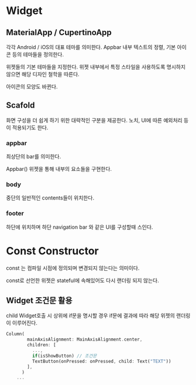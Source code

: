 # Widget 





## MaterialApp / CupertinoApp

각각 Android / iOS의 대표 테마를 의미한다. Appbar 내부 텍스트의 정렬, 기본 아이콘 등의 테마들을 정의한다. 

위젯들의 기본 테마들을 지정한다. 위젯 내부에서 특정 스타일을 사용하도록 명시하지 않으면 해당 디자인 철학을 따른다.

아이콘의 모양도 바뀐다.



## Scafold 

화면 구성을 더 쉽게 하기 위한 대략적인 구분을 제공한다. 노치, UI에 따른 예외처리 등이 적용되기도 한다. 

### appbar

최상단의 bar를 의미한다.

Appbar() 위젯을 통해 내부의 요소들을 구현한다.

### body

중단의 일반적인 contents들이 위치한다.

### footer

하단에 위치하며 하단 navigation bar 와 같은 UI를 구성할때 스인다.



# Const Constructor

const 는 컴파일 시점에 정의되며 변경되지 않는다는 의미이다. 

const로 선언한 위젯은 stateful에 속해있어도 다시 랜더링 되지 않는다.



## Widget 조건문 활용 

child Widget호출 시 상위에 if문을 명시할 경우 if문에 결과에 따라 해당 위젯의 랜더링이 이루어진다.

```dart
Column(
        mainAxisAlignment: MainAxisAlignment.center,
        children: [
          ...,
          if(isShowButton) // 조건문
          TextButton(onPressed: onPressed, child: Text("TEXT"))
        ],
      )
    ...
```


